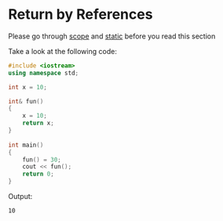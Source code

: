 # Return by References

Please go through [scope](scope.md) and [static](static.md) before you read this section

Take a look at the following code:
```c++
#include <iostream>
using namespace std;

int x = 10;

int& fun()
{
    x = 10;
    return x;
}
 
int main()
{
    fun() = 30;
    cout << fun();
    return 0;
}
```
Output:
```
10
```
